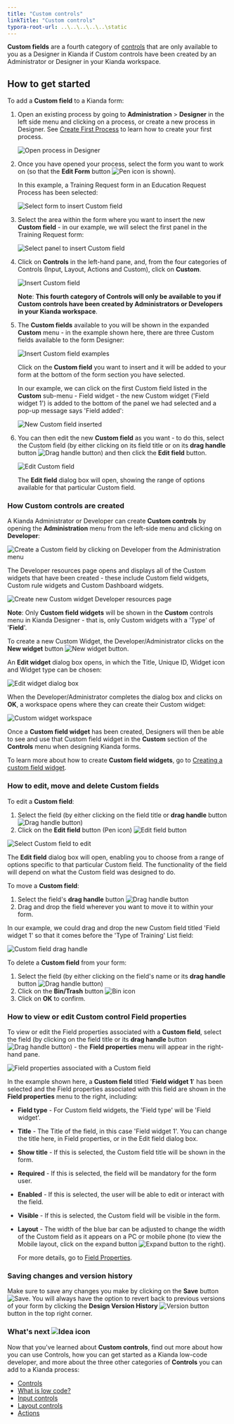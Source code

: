 ```yaml
---
title: "Custom controls"
linkTitle: "Custom controls"
typora-root-url: ..\..\..\..\..\static
---
```


**Custom fields** are a fourth category of [controls](/docs/platform/controls/) that are only available to you as a Designer in Kianda if Custom controls have been created by an Administrator or Designer in your Kianda workspace.



## How to get started ##

To add a **Custom field** to a Kianda form:

1. Open an existing process by going to **Administration** > **Designer** in the left side menu and clicking on a process, or create a new process in Designer. See [Create First Process](/docs/getting-started/create-first-process/) to learn how to create your first process.

   ![Open process in Designer](/images/designer-open-process.jpg)

2. Once you have opened your process, select the form you want to work on (so that the **Edit Form** button ![Pen icon](/images/penicon.png) is shown). 

   In this example, a Training Request form in an Education Request Process has been selected:

   ![Select form to insert Custom field](/images/custom-field-form.jpg)

3. Select the area within the form where you want to insert the new **Custom field** - in our example, we will select the first panel in the Training Request form:

   ![Select panel to insert Custom field](/images/custom-field-location.jpg)

4. Click on **Controls** in the left-hand pane, and, from the four categories of Controls (Input, Layout, Actions and Custom), click on **Custom**.

   ![Insert Custom field](/images/custom-fields.jpg)

   **Note**: **This fourth category of Controls will only be available to you if Custom controls have been created by Administrators or Developers in your Kianda workspace**.

5. The **Custom fields** available to you will be shown in the expanded **Custom** menu - in the example shown here, there are three Custom fields available to the form Designer:

   ![Insert Custom field examples](/images/custom-fields-example.jpg)

   Click on the **Custom field** you want to insert and it will be added to your form at the bottom of the form section you have selected.

   In our example, we can click on the first Custom field listed in the **Custom** sub-menu - Field widget - the new Custom widget ('Field widget 1') is added to the bottom of the panel we had selected and a pop-up message says 'Field added':

   ![New Custom field inserted](/images/custom-field-inserted.jpg)

6. You can then edit the new **Custom field** as you want - to do this, select the Custom field (by either clicking on its field title or on its **drag handle** button ![Drag handle button](/images/draghandlewhite-frame.png)) and then click the **Edit field** button.

   ![Edit Custom field](/images/custom-field-edit.jpg)

   The **Edit field** dialog box will open, showing the range of options available for that particular Custom field. 



### How Custom controls are created ###

A Kianda Administrator or Developer can create **Custom controls** by opening the **Administration** menu from the left-side menu and clicking on **Developer**:

![Create a Custom field by clicking on Developer from the Administration menu](/images/custom-field-developer.jpg)

The Developer resources page opens and displays all of the Custom widgets that have been created - these include Custom field widgets, Custom rule widgets and Custom Dashboard widgets. 

![Create new Custom widget Developer resources page](/images/custom-field-widgets.jpg)

**Note**: Only **Custom field widgets** will be shown in the **Custom** controls menu in Kianda Designer - that is, only Custom widgets with a 'Type' of '**Field**'.

To create a new Custom Widget, the Developer/Administrator clicks on the **New widget** button ![New widget button](/images/custom-field-new-widget.jpg). 

An **Edit widget** dialog box opens, in which the Title, Unique ID, Widget icon and Widget type can be chosen:

![Edit widget dialog box](/images/custom-field-edit-widget.jpg)

When the Developer/Administrator completes the dialog box and clicks on **OK**, a workspace opens where they can create their Custom widget:

![Custom widget workspace](/images/custom-field-new-widget-workspace.jpg)

Once a **Custom field widget** has been created, Designers will then be able to see and use that Custom field widget in the **Custom** section of the **Controls** menu when designing Kianda forms.

To learn more about how to create **Custom field widgets**, go to [Creating a custom field widget](/docs/getting-started/welcome/low-code#how-to-get-started-as-a-kianda-low-code-developer).




### How to edit, move and delete Custom fields

To edit a **Custom field**:

1. Select the field (by either clicking on the field title or **drag handle** button ![Drag handle button](/images/draghandlewhite-frame.png))
2. Click on the **Edit field** button (Pen icon) ![Edit field button](/images/penicon.png)

![Select Custom field to edit](/images/custom-field-edit2.jpg)

The **Edit field** dialog box will open, enabling you to choose from a range of options specific to that particular Custom field. The functionality of the field will depend on what the Custom field was designed to do.



To move a **Custom field**:

1. Select the field's **drag handle** button ![Drag handle button](/images/draghandlewhite-frame.png) 
2. Drag and drop the field wherever you want to move it to within your form. 

In our example, we could drag and drop the new Custom field titled 'Field widget 1' so that it comes before the 'Type of Training' List field:

![Custom field drag handle](/images/custom-field-move.jpg)



To delete a **Custom field** from your form:

1. Select the field (by either clicking on the field's name or its **drag handle** button ![Drag handle button](/images/draghandlewhite-frame.png))
2. Click on the **Bin/Trash** button ![Bin icon](/images/binicon.png) 
3. Click on **OK** to confirm.



### How to view or edit Custom control Field properties ###

To view or edit the Field properties associated with a **Custom field**, select the field (by clicking on the field title or its **drag handle** button ![Drag handle button](/images/draghandlewhite-frame.png)) - the **Field properties** menu will appear in the right-hand pane.

![Field properties associated with a Custom field](/images/custom-field-field-properties.jpg)

In the example shown here, a **Custom field** titled '**Field widget 1**' has been selected and the Field properties associated with this field are shown in the **Field properties** menu to the right, including:

- **Field type** - For Custom field widgets, the 'Field type' will be 'Field widget'.

- **Title** - The Title of the field, in this case 'Field widget 1'. You can change the title here, in Field properties, or in the Edit field dialog box.

- **Show title** - If this is selected, the Custom field title will be shown in the form.

- **Required** - If this is selected, the field will be mandatory for the form user.

- **Enabled** - If this is selected, the user will be able to edit or interact with the field.

- **Visible** - If this is selected, the Custom field will be visible in the form.

- **Layout** - The width of the blue bar can be adjusted to change the width of the Custom field as it appears on a PC or mobile phone (to view the Mobile layout, click on the expand button ![Expand button](/images/expand-icon.jpg) to the right).

  For more details, go to [Field Properties](/docs/platform/controls/properties#field-properties).



### Saving changes and version history ###

Make sure to save any changes you make by clicking on the **Save** button ![Save](/images/saveprocess.png). You will always have the option to revert back to previous versions of your form by clicking the **Design Version History** ![Version button](/images/version8.png) button in the top right corner.



### What's next  ![Idea icon](/images/18.png) ###

Now that you've learned about **Custom controls**, find out more about how you can use Controls, how you can get started as a Kianda low-code developer, and more about the three other categories of **Controls** you can add to a Kianda process:

- [Controls](/docs/platform/controls/)
- [What is low code?](/docs/getting-started/welcome/low-code/)
- [Input controls](/docs/platform/controls/input/)
- [Layout controls](/docs/platform/controls/layout/)
- [Actions](/docs/platform/controls/actions/)
